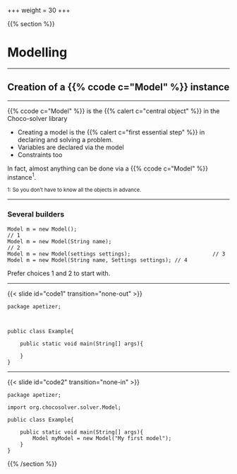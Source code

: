 +++
weight = 30
+++

{{% section %}}

# Modelling

---

## Creation of a {{% ccode c="Model" %}} instance

---

{{% ccode c="Model" %}} is the {{% calert c="central object" %}} in the Choco-solver library


- Creating a model is the {{% calert c="first essential step" %}} in declaring and
solving a problem.
- Variables are declared via the model
- Constraints too

In fact, almost anything can be done via a {{% ccode c="Model" %}} instance$^1$.

<small>$1$: So you don’t have to know all the objects in advance.</small>

---

### Several builders
```java{|1-2}
Model m = new Model();								 							 // 1
Model m = new Model(String name);					 					 // 2
Model m = new Model(settings settings);				 			 // 3
Model m = new Model(String name, Settings settings); // 4
```

Prefer choices 1 and 2 to start with.

---

{{< slide id="code1" transition="none-out" >}}

```java{}
package apetizer;



public class Example{

    public static void main(String[] args){

    }
}
```


---

{{< slide id="code2" transition="none-in" >}}



```java{3,8}
package apetizer;

import org.chocosolver.solver.Model;

public class Example{

    public static void main(String[] args){
        Model myModel = new Model("My first model");
    }
}
```


{{% /section %}}
